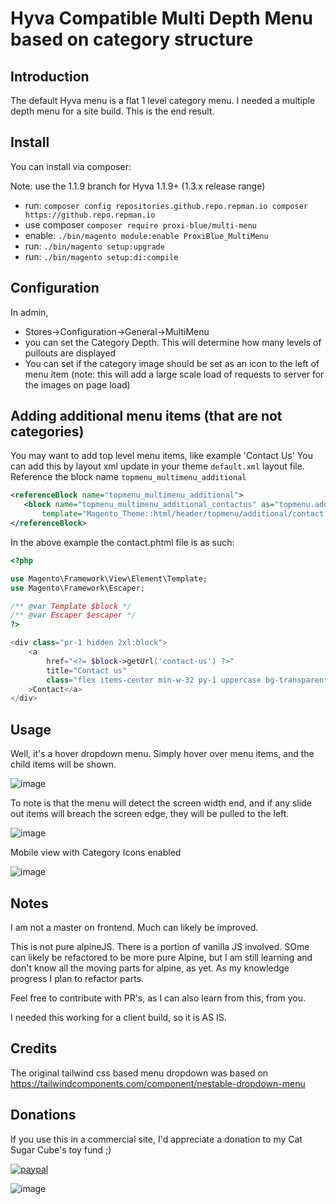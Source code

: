 # Hyva Compatible Multi Depth Menu based on category structure

## Introduction

The default Hyva menu is a flat 1 level category menu. I needed a multiple depth menu for a site build.
This is the end result.

## Install

You can install via composer:

Note: use the 1.1.9 branch for Hyva 1.1.9+ (1.3.x release range)

* run: `composer config repositories.github.repo.repman.io composer https://github.repo.repman.io`
* use composer `composer require proxi-blue/multi-menu`
* enable: `./bin/magento module:enable ProxiBlue_MultiMenu`
* run: `./bin/magento setup:upgrade`
* run: `./bin/magento setup:di:compile`


## Configuration

In admin, 

* Stores->Configuration->General->MultiMenu
* you can set the Category Depth. This will determine how many levels of pullouts are displayed
* You can set if the category image should be set as an icon to the left of menu item (note: this will add a large scale load of requests to server for the images on page load)

## Adding additional menu items (that are not categories)

You may want to add top level menu items, like example 'Contact Us'
You can add this by layout xml update in your theme `default.xml` layout file. Reference the block name `topmenu_multimenu_additional`

```xml
<referenceBlock name="topmenu_multimenu_additional">
   <block name="topmenu_multimenu_additional_contactus" as="topmenu.additional.contactus"
       template="Magento_Theme::html/header/topmenu/additional/contact.phtml" ttl="3600"/>
</referenceBlock>
```

In the above example the contact.phtml file is as such:

```php
<?php

use Magento\Framework\View\Element\Template;
use Magento\Framework\Escaper;

/** @var Template $block */
/** @var Escaper $escaper */
?>

<div class="pr-1 hidden 2xl:block">
    <a
        href="<?= $block->getUrl('contact-us') ?>"
        title="Contact us"
        class="flex items-center min-w-32 py-1 uppercase bg-transparent border rounded-sm hover:bg-secondary-darker focus:outline-none"
    >Contact</a>
</div>
```

## Usage

Well, it's a hover dropdown menu. Simply hover over menu items, and the child items will be shown. 

![image](https://user-images.githubusercontent.com/4994260/119622514-ce63ea80-be39-11eb-87e6-be8f6efb2455.png)

To note is that the menu will detect the screen width end, and if any slide out items will breach the screen edge, they will be pulled to the left.

![image](https://user-images.githubusercontent.com/4994260/119622849-24d12900-be3a-11eb-8c28-5b2971edf50f.png)

Mobile view with Category Icons enabled

![image](https://user-images.githubusercontent.com/4994260/119846015-57634a80-bf3c-11eb-809b-42bf56f8395d.png)

## Notes

I am not a master on frontend. Much can likely be improved.

This is not pure alpineJS. There is a portion of vanilla JS involved. SOme can likely be refactored to be more pure Alpine, 
but I am still learning and don't know all the moving parts for alpine, as yet.
As my knowledge progress I plan to refactor parts.

Feel free to contribute with PR's, as I can also learn from this, from you.

I needed this working for a client build, so it is AS IS.

## Credits

The original tailwind css based menu dropdown was based on https://tailwindcomponents.com/component/nestable-dropdown-menu

## Donations

If you use this in a commercial site, I'd appreciate a donation to my Cat Sugar Cube's toy fund ;)

[![paypal](https://www.paypalobjects.com/en_US/i/btn/btn_donateCC_LG.gif)](https://paypal.me/proxiblue?locale.x=en_AU)

![image](https://user-images.githubusercontent.com/4994260/119922080-abece100-bfa1-11eb-968e-79af6e94789a.png)

